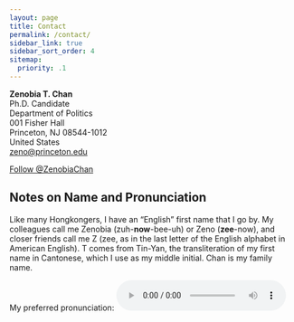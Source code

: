 ```yaml
---
layout: page
title: Contact
permalink: /contact/
sidebar_link: true
sidebar_sort_order: 4
sitemap:
  priority: .1
---
```


<b>Zenobia T. Chan</b><br>
Ph.D. Candidate <br>
Department of Politics <br>
001 Fisher Hall <br>
Princeton, NJ 08544-1012 <br>
United States <br>
<a href="mailto:zeno@princeton.edu" target="_blank">zeno@princeton.edu</a>


<a href="https://twitter.com/ZenobiaChan?ref_src=twsrc%5Etfw" class="twitter-follow-button" data-show-count="false">Follow @ZenobiaChan</a><script async src="https://platform.twitter.com/widgets.js" charset="utf-8"></script>


## Notes on Name and Pronunciation

Like many Hongkongers, I have an “English” first name that I go by. My colleagues call me Zenobia (zuh-<b>now</b>-bee-uh) or Zeno (<b>zee</b>-now), and closer friends call me Z (zee, as in the last letter of the English alphabet in American English). T comes from Tin-Yan, the transliteration of my first name in Cantonese, which I use as my middle initial. Chan is my family name. 

My preferred pronunciation:
<audio
	controls
	src="/assets/pronunciation.m4a">
		Your browser does not support the <code>audio</code> element.
</audio>


